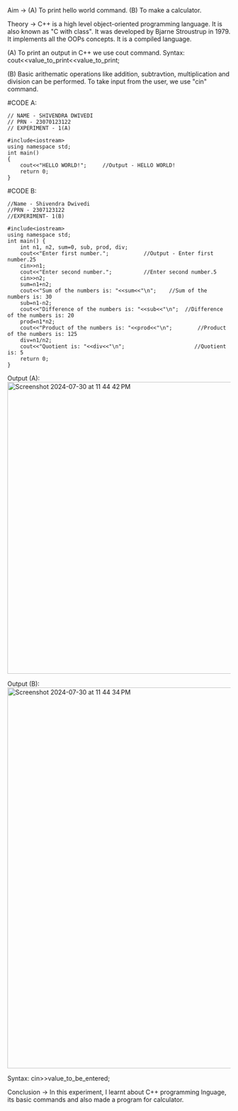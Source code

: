 Aim -> (A) To print hello world command.
(B) To make a calculator.

Theory -> C++ is a high level object-oriented programming language. It is also known as "C with class".
It was developed by Bjarne Stroustrup in 1979.
It implements all the OOPs concepts.
It is a compiled language.

(A) To print an output in C++ we use cout command.
Syntax: cout<<value_to_print<<value_to_print;

(B) Basic arithematic operations like addition, subtravtion, multiplication and division can be performed.
To take input from the user, we use "cin" command.

#CODE A:
```
// NAME - SHIVENDRA DWIVEDI
// PRN - 23070123122
// EXPERIMENT - 1(A) 

#include<iostream>
using namespace std;
int main()
{
    cout<<"HELLO WORLD!";     //Output - HELLO WORLD!
    return 0;
}
```
#CODE B:
```
//Name - Shivendra Dwivedi 
//PRN - 2307123122 
//EXPERIMENT- 1(B)

#include<iostream>
using namespace std;
int main() {
    int n1, n2, sum=0, sub, prod, div;
    cout<<"Enter first number.";           //Output - Enter first number.25
    cin>>n1;
    cout<<"Enter second number.";          //Enter second number.5
    cin>>n2;
    sum=n1+n2;
    cout<<"Sum of the numbers is: "<<sum<<"\n";    //Sum of the numbers is: 30
    sub=n1-n2;
    cout<<"Difference of the numbers is: "<<sub<<"\n";  //Difference of the numbers is: 20
    prod=n1*n2;
    cout<<"Product of the numbers is: "<<prod<<"\n";        //Product of the numbers is: 125 
    div=n1/n2;
    cout<<"Quotient is: "<<div<<"\n";                      //Quotient is: 5
    return 0;
}
```
Output (A):
<img width="659" alt="Screenshot 2024-07-30 at 11 44 42 PM" src="https://github.com/user-attachments/assets/b6aaf241-66c2-435e-b226-27717190ab3e">

Output (B):
<img width="860" alt="Screenshot 2024-07-30 at 11 44 34 PM" src="https://github.com/user-attachments/assets/0562a065-23d3-4d93-ac0f-66b418cda2c1">


Syntax: cin>>value_to_be_entered;

Conclusion -> In this experiment, I learnt about C++ programming lnguage, its basic commands and also made a program for calculator.
